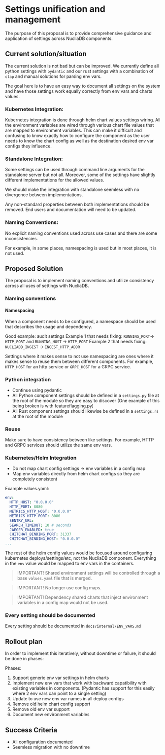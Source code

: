 # Settings unification and management

The purpose of this proposal is to provide comprehensive guidance and application
of settings across NucliaDB components.


## Current solution/situation

The current solution is not bad but can be improved. We currently define all
python settings with `pydantic` and our rust settings with a combination of
`clap` and manual solutions for parsing env vars.

The goal here is to have an easy way to document all settings on the system
and have those settings work equally correctly from env vars and charts values.

### Kubernetes Integration:
Kubernetes integration is done through helm chart values settings wiring. All the
environment variables are wired through various chart file values that are mapped
to environment variables. This can make it difficult and confusing to know
exactly how to configure the component as the user needs to know the chart
config as well as the destination desired env var configs they influence.

### Standalone Integration:
Some settings can be used through command line arguments for the standalone server
but not all. Moreover, some of the settings have slightly different implementations
for the allowed values.

We should make the integration with standalone seemless with no divergence
between implementations.

Any non-standard properties between both implementations should be removed.
End users and documentation will need to be updated.

### Naming Conventions:
No explicit naming conventions used across use cases and there are some inconsistencies.

For example, in some places, namespacing is used but in most places, it is not used.


## Proposed Solution

The proposal is to implement naming conventions and utilize consistency across
all uses of settings with NucliaDB.

### Naming conventions


#### Namespacing

When a component needs to be configured, a namespace should be used that describes the usage
and dependency.

Good example: audit settings
Example 1 that needs fixing: `RUNNING_PORT`-> `HTTP_PORT` and `RUNNING_HOST` -> `HTTP_PORT`
Example 2 that needs fixing: `NUCLIADB_INGEST` -> `INGEST_HTTP_ADDR`

Settings where it makes sense to not use namespacing are ones where it makes sense
to reuse them between different components. For example, `HTTP_HOST`
for an http service or `GRPC_HOST` for a GRPC service.


### Python integration

- Continue using pydantic
- All Python component settings should be defined in a `settings.py` file at the root of the module so they are easy to discover
  (One example of this being broken is with featureflagging.py)
- All Rust component settings should likewise be defined in a `settings.rs` at the root of the module


### Reuse

Make sure to have consistency between like settings. For example, HTTP and GRPC services
should utilize the same env vars.

### Kubernetes/Helm Integration

- Do not map chart config settings -> env variables in a config map
- Map env variables directly from helm chart configs so they are completely consistent


Example values.yaml:

```yaml
env:
  HTTP_HOST: "0.0.0.0"
  HTTP_PORT: 8080
  METRICS_HTTP_HOST: "0.0.0.0"
  METRICS_HTTP_PORT: 8080
  SENTRY_URL:
  SEARCH_TIMEOUT: 10 # seconds
  JAEGER_ENABLED: true
  CHITCHAT_BINDING_PORT: 31337
  CHITCHAT_BINDING_HOST: "0.0.0.0"
...
```

The rest of the helm config values would be focused around configuring kubernetes deploys/settings/etc,
not the NucliaDB component. Everything in the `env` value would be mapped to env vars in the containers.

> IMPORTANT!
> Shared environment settings will be controlled through a base `values.yaml` file that is merged.

> IMPORTANT!
> No longer use config maps.

> IMPORTANT!
> Dependency shared charts that inject environment variables in a config map would not be used.


### Every setting should be documented

Every setting should be documented in `docs/internal/ENV_VARS.md`

## Rollout plan

In order to implement this iteratively, without downtime or failure, it should be done in phases:

Phases:
 1. Support generic env var settings in helm charts
 2. Implement new env vars that work with backward capatibility with existing variables in components.
    (Pydantic has support for this easily where 2 env vars can point to a single setting)
 3. Update to use new env var names in all deploy configs
 4. Remove old helm chart config support
 5. Remove old env var support
 6. Document new environment variables


## Success Criteria

- All configuration documented
- Seemless migration with no downtime